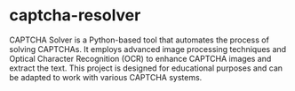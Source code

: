 # captcha-resolver
 CAPTCHA Solver is a Python-based tool that automates the process of solving CAPTCHAs. It employs advanced image processing techniques and Optical Character Recognition (OCR) to enhance CAPTCHA images and extract the text. This project is designed for educational purposes and can be adapted to work with various CAPTCHA systems.
